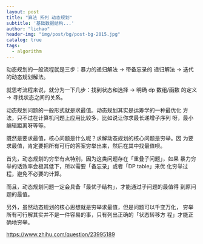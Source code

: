 ```yaml
---
layout: post
title: "算法 系列 动态规划"
subtitle: '基础数据结构...'
author: "lichao"
header-img: "img/post/bg/post-bg-2015.jpg"
catalog: true
tags:
  - algorithm
---
```





动态规划的⼀般流程就是三步：暴⼒的递归解法 -> 带备忘录的
递归解法 -> 迭代的动态规划解法。

就思考流程来说，就分为⼀下⼏步：找到状态和选择 -> 明确 dp 数组/函数
的定义 -> 寻找状态之间的关系。



动态规划问题的⼀般形式就是求最值。动态规划其实是运筹学的⼀种最优化
⽅法，只不过在计算机问题上应⽤⽐较多，⽐如说让你求最⻓递增⼦序列
呀，最⼩编辑距离呀等等。


既然是要求最值，核⼼问题是什么呢？求解动态规划的核⼼问题是穷举。因
为要求最值，肯定要把所有可⾏的答案穷举出来，然后在其中找最值呗。



⾸先，动态规划的穷举有点特别，因为这类问题存在「重叠⼦问题」，如果
暴⼒穷举的话效率会极其低下，所以需要「备忘录」或者「DP table」来优
化穷举过程，避免不必要的计算。

⽽且，动态规划问题⼀定会具备「最优⼦结构」，才能通过⼦问题的最值得
到原问题的最值。

另外，虽然动态规划的核⼼思想就是穷举求最值，但是问题可以千变万化，
穷举所有可⾏解其实并不是⼀件容易的事，只有列出正确的「状态转移⽅
程」才能正确地穷举。



https://www.zhihu.com/question/23995189